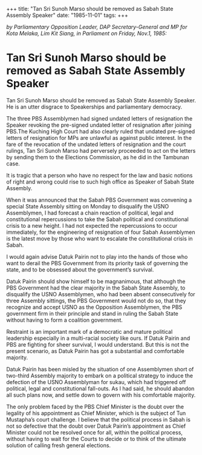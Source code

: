 +++ 
title: "Tan Sri Sunoh Marso should be removed as Sabah State Assembly Speaker"
date: "1985-11-01"
tags:
+++

_by Parliamentary Opposition Leader, DAP Secretary-General and MP for Kota Melaka, Lim Kit Siang, in Parliament on Friday, Nov.1, 1985:_

# Tan Sri Sunoh Marso should be removed as Sabah State Assembly Speaker

Tan Sri Sunoh Marso should be removed as Sabah State Assembly Speaker. He is an utter disgrace to Speakerships and parliamentary democracy.</u>

The three PBS Assemblymen had signed undated letters of resignation the Speaker revoking the pre-signed undated letter of resignation after joining PBS.The Kuching High Court had also clearly ruled that undated pre-signed letters of resignation for MPs are unlawful as against public interest. In the fare of the revocation of the undated letters of resignation and the court rulings, Tan Sri Sunoh Marso had perversely proceeded to act on the letters by sending them to the Elections Commission, as he did in the Tambunan case.

It is tragic that a person who have no respect for the law and basic notions of right and wrong could rise to such high office as Speaker of Sabah State Assembly.

When it was announced that the Sabah PBS Government was convening a special State Assembly sitting on Monday to disqualify the USNO Assemblymen, I had forecast a chain reaction of political, legal and constitutional repercussions to take the Sabah political and constitutional crisis to a new height. I had not expected the repercussions to occur immediately, for the engineering of resignation of four Sabah Assemblymen is the latest move by those who want to escalate the constitutional crisis in Sabah.

I would again advise Datuk Pairin not to play into the hands of those who want to derail the PBS Government from its priority task of governing the state, and to be obsessed about the government’s survival.

Datuk Pairin should show himself to be magnanimous, that although the PBS Government had the clear majority in the Sabah State Assembly, to disqualify the USNO Assemblymen, who had been absent consecutively for three Assembly sittings, the PBS Government would not do so, that they recognize and accept USNO as the Opposition Assemblymen, the PBS government firm in their principle and stand in ruling the Sabah State without having to form a coalition government.

Restraint is an important mark of a democratic and mature political leadership especially in a multi-racial society like ours. If Datuk Pairin and PBS  are fighting for sheer survival, I would understand. But this is not the present scenario, as Datuk Pairin has got a substantial and comfortable majority.

Datuk Pairin has been misled by the situation of one Assemblymen short of two-third Assembly majority to embark on a political strategy to induce the defection of the USNO Assemblyman for sukau, which had triggered off political, legal and constitutional fall-outs. As I had said, he should abandon all such plans now, and settle down to govern with his comfortable majority.

The only problem faced by the PBS Chief Minister is the doubt over the legality of his appointment as Chief Minister, which is the subject of Tun Mustapha’s court challenge. I believe that the political process in Sabah is not so defective that the doubt over Datuk Pairin’s appointment as Chief Minister could not be resolved once for all, within the political process, without having to wait for the Courts to decide or to think of the ultimate solution of calling fresh general elections.
 
